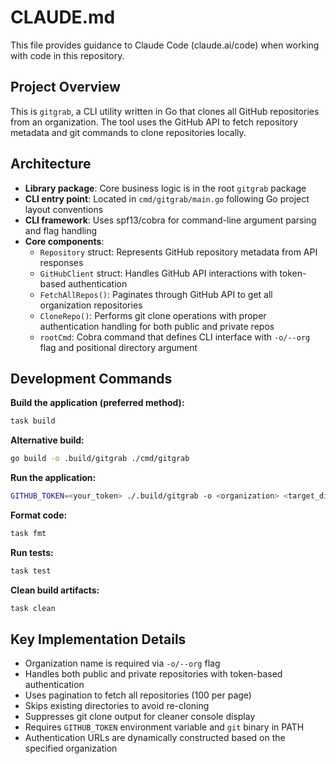 # CLAUDE.md

This file provides guidance to Claude Code (claude.ai/code) when working with code in this repository.

## Project Overview

This is `gitgrab`, a CLI utility written in Go that clones all GitHub repositories from an organization. The tool uses the GitHub API to fetch repository metadata and git commands to clone repositories locally.

## Architecture

- **Library package**: Core business logic is in the root `gitgrab` package
- **CLI entry point**: Located in `cmd/gitgrab/main.go` following Go project layout conventions
- **CLI framework**: Uses spf13/cobra for command-line argument parsing and flag handling
- **Core components**:
  - `Repository` struct: Represents GitHub repository metadata from API responses
  - `GitHubClient` struct: Handles GitHub API interactions with token-based authentication
  - `FetchAllRepos()`: Paginates through GitHub API to get all organization repositories
  - `CloneRepo()`: Performs git clone operations with proper authentication handling for both public and private repos
  - `rootCmd`: Cobra command that defines CLI interface with `-o/--org` flag and positional directory argument

## Development Commands

**Build the application (preferred method):**
```bash
task build
```

**Alternative build:**
```bash
go build -o .build/gitgrab ./cmd/gitgrab
```

**Run the application:**
```bash
GITHUB_TOKEN=<your_token> ./.build/gitgrab -o <organization> <target_directory>
```

**Format code:**
```bash
task fmt
```

**Run tests:**
```bash
task test
```

**Clean build artifacts:**
```bash
task clean
```

## Key Implementation Details

- Organization name is required via `-o/--org` flag
- Handles both public and private repositories with token-based authentication
- Uses pagination to fetch all repositories (100 per page)
- Skips existing directories to avoid re-cloning
- Suppresses git clone output for cleaner console display
- Requires `GITHUB_TOKEN` environment variable and `git` binary in PATH
- Authentication URLs are dynamically constructed based on the specified organization